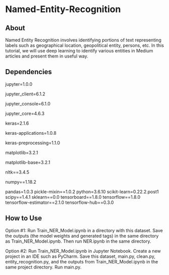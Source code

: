 # Named-Entity-Recognition

## About
Named Entity Recognition involves identifying portions of text representing labels such as geographical location, geopolitical entity, persons, etc. In this tutorial, we will use deep learning to identify various entities in Medium articles and present them in useful way.

## Dependencies
jupyter=1.0.0

jupyter_client=6.1.2

jupyter_console=6.1.0

jupyter_core=4.6.3

keras=2.1.6

keras-applications=1.0.8

keras-preprocessing=1.1.0

matplotlib=3.2.1

matplotlib-base=3.2.1

nltk==3.4.5

numpy==1.18.2

pandas=1.0.3
pickle-mixin==1.0.2
python=3.6.10
scikit-learn=0.22.2.post1
scipy==1.4.1
sklearn==0.0
tensorboard==1.8.0
tensorflow==1.8.0
tensorflow-estimator==2.1.0
tensorflow-hub==0.3.0

## How to Use
Option #1:
Run Train_NER_Model.ipynb in a directory with this dataset. Save the outputs (the model weights and generated tags) in the same directory as Train_NER_Model.ipynb. Then run NER.ipynb in the same directory.

Option #2:
Run Train_NER_Model.ipynb in Jupyter Notebook. Create a new project in an IDE such as PyCharm. Save this dataset, main.py, clean.py, entity_recognition.py, and the outputs from Train_NER_Model.ipynb in the same project directory. Run main.py.
